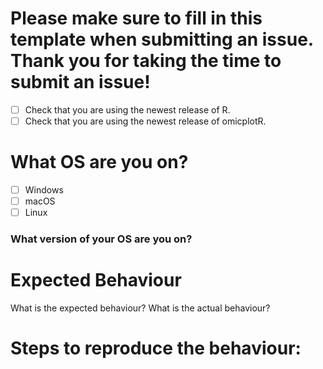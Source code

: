 # Please make sure to fill in this template when submitting an issue. Thank you for taking the time to submit an issue!

- [ ] Check that you are using the newest release of R.
- [ ] Check that you are using the newest release of omicplotR.

# What OS are you on? 

- [ ] Windows
- [ ] macOS
- [ ] Linux

### What version of your OS are you on?

# Expected Behaviour 

What is the expected behaviour? 
What is the actual behaviour? 

# Steps to reproduce the behaviour: 


